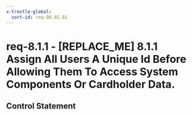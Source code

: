```yaml
---
x-trestle-global:
  sort-id: req-08.01.01
---
```


# req-8.1.1 - \[REPLACE_ME\] 8.1.1 Assign All Users A Unique Id Before Allowing Them To Access System Components Or Cardholder Data.

## Control Statement
